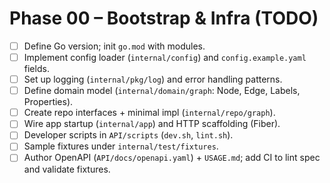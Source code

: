 # Phase 00 – Bootstrap & Infra (TODO)

- [ ] Define Go version; init `go.mod` with modules.
- [ ] Implement config loader (`internal/config`) and `config.example.yaml` fields.
- [ ] Set up logging (`internal/pkg/log`) and error handling patterns.
- [ ] Define domain model (`internal/domain/graph`: Node, Edge, Labels, Properties).
- [ ] Create repo interfaces + minimal impl (`internal/repo/graph`).
- [ ] Wire app startup (`internal/app`) and HTTP scaffolding (Fiber).
- [ ] Developer scripts in `API/scripts` (`dev.sh`, `lint.sh`).
- [ ] Sample fixtures under `internal/test/fixtures`.
- [ ] Author OpenAPI (`API/docs/openapi.yaml`) + `USAGE.md`; add CI to lint spec and validate fixtures.
